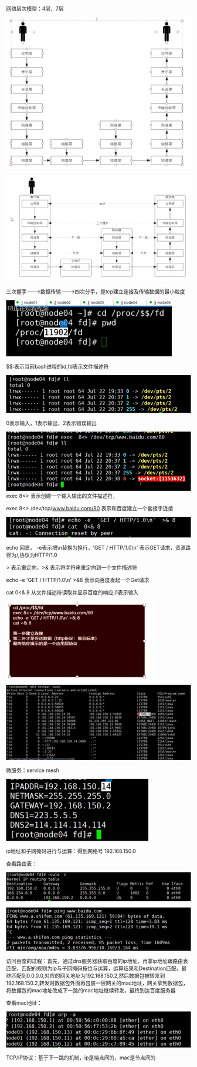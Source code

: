 网络层次模型：4层，7层

![1618024140583](01.高并发负载均衡：网络协议原理.assets/1618024140583.png)

![1618024334701](01.高并发负载均衡：网络协议原理.assets/1618024334701.png)

三次握手--->数据传输--->四次分手，是tcp建立连接及传输数据的最小粒度

![1618024476987](01.高并发负载均衡：网络协议原理.assets/1618024476987.png)

$$:表示当前bash进程的id,fd表示文件描述符

![1618024603748](01.高并发负载均衡：网络协议原理.assets/1618024603748.png)

0表示输入，1表示输出，2表示错误输出

![1618024681764](01.高并发负载均衡：网络协议原理.assets/1618024681764.png)exec 8<> 表示创建一个输入输出的文件描述符，

exec 8<>  /dev/tcp/www.baidu.com/80 表示和百度建立一个套接字连接

![1618025070462](01.高并发负载均衡：网络协议原理.assets/1618025070462.png)

echo 回显， -e表示把\n替换为换行，'GET / HTTP/1.0\n' 表示GET请求，资源路径为/,协议为HTTP/1.0

\> 表示重定向，>& 表示将字符串重定向到一个文件描述符

echo -e  'GET / HTTP/1.0\n'  >&8 表示向百度发起一个Get请求

cat 0<& 8  从文件描述符读取并显示百度的响应,0表示输入

![1618025205277](01.高并发负载均衡：网络协议原理.assets/1618025205277.png)

![1618929744901](01.高并发负载均衡：网络协议原理.assets/1618929744901.png)

微服务：service mesh

![1618931453131](01.高并发负载均衡：网络协议原理.assets/1618931453131.png)

ip地址和子网掩码进行与运算：得到网络号 192.168.150.0

查看路由表：

![1618931536085](01.高并发负载均衡：网络协议原理.assets/1618931536085.png)

![1619098807193](01.高并发负载均衡：网络协议原理.assets/1619098807193.png)

访问百度的过程：首先，通过dns服务器获取百度的ip地址，再拿ip地址跟路由表匹配，匹配的规则为ip与子网掩码按位与运算，运算结果和Destination匹配，最终匹配到0.0.0.0,对应的网关地址为192.168.150.2,然后数据包被转发到192.168.150.2,转发时数据包外面再包装一层网关的mac地址，网关拿到数据包，将数据包的mac地址改成下一跳的mac地址继续转发，最终到达百度服务器

查看mac地址：

![1619099103722](01.高并发负载均衡：网络协议原理.assets/1619099103722.png)

TCP/IP协议：基于下一跳的机制，ip是端点间的，mac是节点间的
